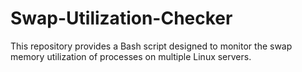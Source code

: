 # Swap-Utilization-Checker
This repository provides a Bash script designed to monitor the swap memory utilization of processes on multiple Linux servers.
